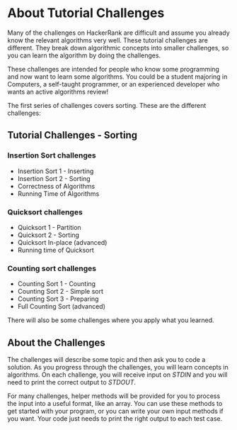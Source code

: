 # About Tutorial Challenges

Many of the challenges on HackerRank are difficult and assume you already know the relevant algorithms very well. These tutorial challenges are different. They break down algorithmic concepts into smaller challenges, so you can learn the algorithm by doing the challenges.

These challenges are intended for people who know some programming and now want to learn some algorithms. You could be a student majoring in Computers, a self-taught programmer, or an experienced developer who wants an active algorithms review!

The first series of challenges covers sorting. These are the different challenges:

## Tutorial Challenges - Sorting

### Insertion Sort challenges

* Insertion Sort 1 - Inserting
* Insertion Sort 2 - Sorting
* Correctness of Algorithms
* Running Time of Algorithms

### Quicksort challenges

* Quicksort 1 - Partition
* Quicksort 2 - Sorting
* Quicksort In-place (advanced)
* Running time of Quicksort

### Counting sort challenges

* Counting Sort 1 - Counting
* Counting Sort 2 - Simple sort
* Counting Sort 3 - Preparing
* Full Counting Sort (advanced)

There will also be some challenges where you apply what you learned.

## About the Challenges

The challenges will describe some topic and then ask you to code a solution. As you progress through the challenges, you will learn concepts in algorithms. On each challenge, you will receive input on _STDIN_ and you will need to print the correct output to _STDOUT_.

For many challenges, helper methods will be provided for you to process the input into a useful format, like an array. You can use these methods to get started with your program, or you can write your own input methods if you want. Your code just needs to print the right output to each test case.